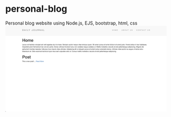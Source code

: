 # personal-blog

Personal blog website using Node.js, EJS, bootstrap, html, css
![Blog](img/preview.png)